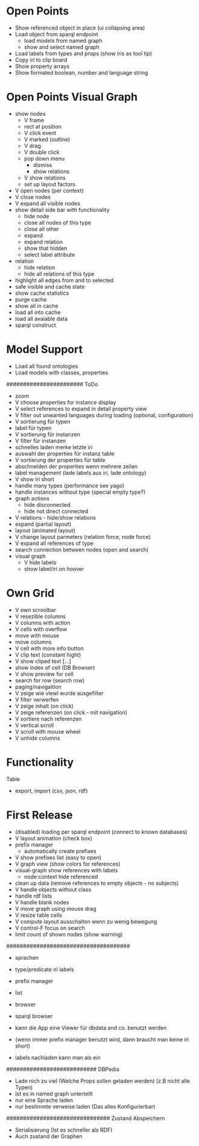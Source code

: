 # Open Points

* Show referenced object in place (ui collapsing area)
* Load object from sparql endpoint
    * load models from named graph
    * show and select named graph
* Load labels from types and props (show iris as tool tip)
* Copy iri to clip board
* Show property arrays
* Show formated boolean, number and language string

# Open Points Visual Graph

* show nodes
   * V frame
   * rect at position
   * V click event
   * V marked (outline)
   * V drag
   * V double click
   * pop down menu
      * dismiss
      * show relations
   * V show relations
   * set up layout factors
* V open nodes (per context)
* V close nodes
* V expand all visible nodes
* show detail side bar with functionality
  * hide node
  * close all nodes of this type
  * close all other
  * expand
  * expand relation
  * show that hidden
  * select label attribute 
* relation
  * hide relation
  * hide all relations of this type
* highlight all edges from and to selected
* safe visible and cache state
* show cache statistics
* purge cache
* show all in cache
* load all into cache
* load all avaiable data
* sparql construct

# Model Support

* Load all found ontologies
* Load models with classes, properties


#######################
ToDo
- zoom
- V choose properties for instance display
- V select references to expand in detail property view
- V filter out unwanted languages during loading (optional, configuration)
- V sortierung für typen
- label für typen
- V sortierung für instanzen
- V filter für instanzen
- schnelles laden merke letzte iri
- auswahl der properties für instanz table
- V sortierung der properties für table
- abschneiden der properties wenn mehrere zeilen
- label management (lade labels aus iri, lade ontology)
- V show iri short
- handle many types (performance see yago)
- handle instances without type (special empty type?)
- graph actions
    - hide disconnected
    - hide not direct connected
- V relations - hide/show relations
- expand (partial layout)
- layout (animated layout)
- V change layout parmeters (relation force, node force)
- V expand all references of type
- search connection between nodes (open and search)
- visual graph 
   - V hide labels
   - show label/iri on hoover

# Own Grid
- V own scroolbar
- V resezible columns
- V columns with action
- V cells with overflow
- move with mouse
- move columns
- V cell with more info button
- V clip text (constant hight)
- V show cliped text [...]
- show index of cell
(DB Browser) 
- V show preview for cell
- search for row (search row)
- paging/navigaition
- V zeige wie viewl wurde ausgefilter
- V filter verwerfen
- V zeige inhalt (on click)
- V zeige referenzen (on click - mit navigation)
- V sortiere nach referenzen
- V vertical scroll
- V scroll with mouse wheel
- V unhide columns


# Functionality

Table
- export, import (csv, json, rdf)

# First Release
- (disabled) loading per sparql endpoint (connect to known databases)
- V layout animation (check box)
- prefix manager
   - automatically create prefixes
- V show prefixes list (easy to open)
- V graph view (show colors for references)
- visual-graph show references with labels
  - node:context hide referenced
- clean up data (remove references to empty objects - no subjects)
- V handle objects without class
- handle rdf lists
- V handle blank nodes
- V move graph using mouse drag
- V resize table cells
- V compute layout ausschalten wenn zu wenig bewegung
- V control-F focus on search
- limit count of shown nodes (show warning)

#####################################
- sprachen
- type/predicate iri labels
- prefix manager
- list
- browser
- sparql browser
- kann die App eine Viewer für dbdata and co. benutzt werden

- (wenn immer prefix manager benutzt wird, dann braucht man keine iri short)
- labels nachladen kann man als ein

###########################
DBPedia

- Lade nich zu viel (Welche Props sollen geladen werden)
 (z.B nicht alle Typen)
- Ist es in named graph unterteilt
- nur eine Sprache laden
- nur bestimmte verweise laden
(Das alles Konfigurierbar)

###############################
Zustand Abspeichern

- Serialisierung (Ist es schneller als RDF)
- Auch zustand der Graphen

